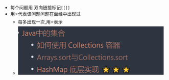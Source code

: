 - 每个问题用 双向链接标记`[[]]`
- 用⭐代表该问题问题在面经中出现过
	- 每多出现一次,用⭐表示
	- ![](attachments/Pasted%20image%2020230113155604.png)